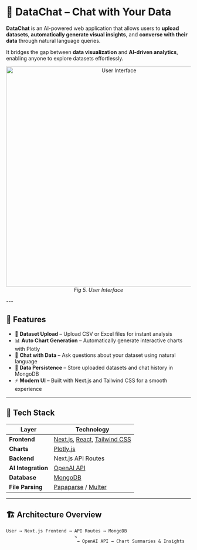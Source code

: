 # 💬 DataChat – Chat with Your Data

**DataChat** is an AI-powered web application that allows users to **upload datasets**, **automatically generate visual insights**, and **converse with their data** through natural language queries.  

It bridges the gap between **data visualization** and **AI-driven analytics**, enabling anyone to explore datasets effortlessly.

<p align="center"> <img src="templates/ui3.png" alt="User Interface" width="600"/> <br> <em>Fig 5. User Interface</em> </p>
---

## 🚀 Features

- 📁 **Dataset Upload** – Upload CSV or Excel files for instant analysis  
- 📊 **Auto Chart Generation** – Automatically generate interactive charts with Plotly  
- 🤖 **Chat with Data** – Ask questions about your dataset using natural language  
- 💾 **Data Persistence** – Store uploaded datasets and chat history in MongoDB  
- ⚡ **Modern UI** – Built with Next.js and Tailwind CSS for a smooth experience  

---

## 🧠 Tech Stack

| Layer | Technology |
|-------|-------------|
| **Frontend** | [Next.js](https://nextjs.org/), [React](https://react.dev/), [Tailwind CSS](https://tailwindcss.com/) |
| **Charts** | [Plotly.js](https://plotly.com/javascript/) |
| **Backend** | Next.js API Routes |
| **AI Integration** | [OpenAI API](https://platform.openai.com/docs/api-reference) |
| **Database** | [MongoDB](https://www.mongodb.com/) |
| **File Parsing** | [Papaparse](https://www.papaparse.com/) / [Multer](https://github.com/expressjs/multer) |

---

## 🏗️ Architecture Overview

```plaintext
User → Next.js Frontend → API Routes → MongoDB
                          ↘
                           → OpenAI API → Chart Summaries & Insights
